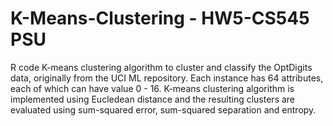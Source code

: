 # K-Means-Clustering - HW5-CS545 PSU
R code
K-means clustering algorithm to cluster and classify the OptDigits data, originally from the UCI ML repository.
Each instance has 64 attributes, each of which can have value 0 - 16.
K-means clustering algorithm is implemented using Eucledean distance and the resulting clusters are evaluated using sum-squared error, sum-squared separation and entropy. 

